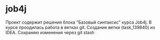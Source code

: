 # job4j
Проект содержит решения блока "Базовый синтаксис" курса Job4j.
В курсе проодилась работа в ветках git.
Создание ветки (task_139840) из IDEA.
Сохраняю изменения через git stash